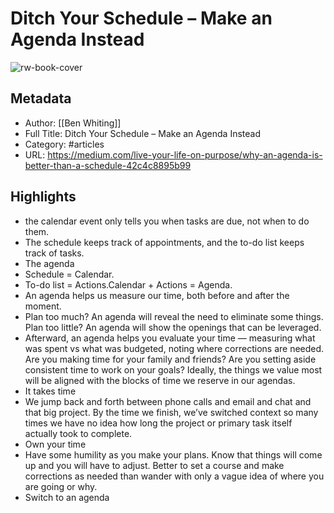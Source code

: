# Ditch Your Schedule – Make an Agenda Instead

![rw-book-cover](https://readwise-assets.s3.amazonaws.com/static/images/article1.be68295a7e40.png)

## Metadata
- Author: [[Ben Whiting]]
- Full Title: Ditch Your Schedule – Make an Agenda Instead
- Category: #articles
- URL: https://medium.com/live-your-life-on-purpose/why-an-agenda-is-better-than-a-schedule-42c4c8895b99

## Highlights
- the calendar event only tells you when tasks are due, not when to do them.
- The schedule keeps track of appointments, and the to-do list keeps track of tasks.
- The agenda
- Schedule = Calendar.
- To-do list = Actions.Calendar + Actions = Agenda.
- An agenda helps us measure our time, both before and after the moment.
- Plan too much? An agenda will reveal the need to eliminate some things. Plan too little? An agenda will show the openings that can be leveraged.
- Afterward, an agenda helps you evaluate your time — measuring what was spent vs what was budgeted, noting where corrections are needed. Are you making time for your family and friends? Are you setting aside consistent time to work on your goals? Ideally, the things we value most will be aligned with the blocks of time we reserve in our agendas.
- It takes time
- We jump back and forth between phone calls and email and chat and that big project. By the time we finish, we’ve switched context so many times we have no idea how long the project or primary task itself actually took to complete.
- Own your time
- Have some humility as you make your plans. Know that things will come up and you will have to adjust. Better to set a course and make corrections as needed than wander with only a vague idea of where you are going or why.
- Switch to an agenda
